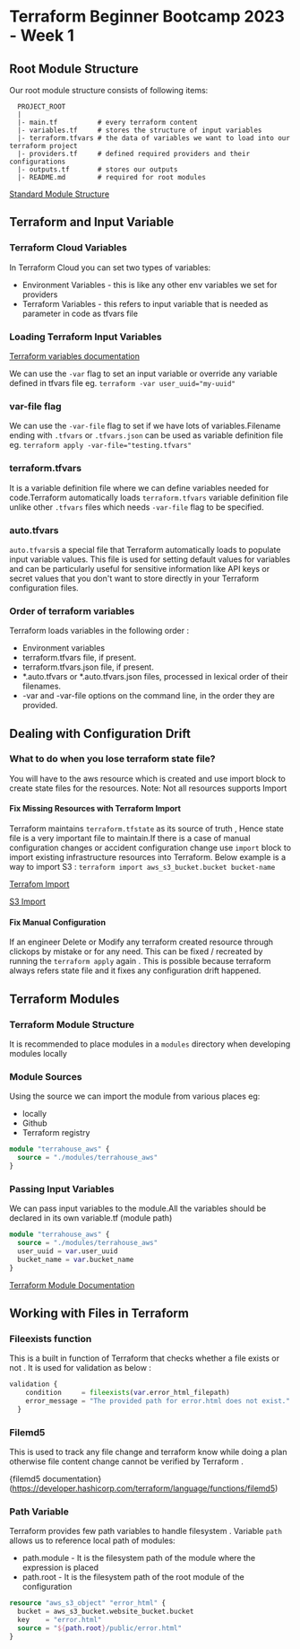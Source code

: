 # Terraform Beginner Bootcamp 2023 - Week 1

## Root Module Structure

Our root module structure consists of following items:

```
  PROJECT_ROOT
  | 
  |- main.tf          # every terraform content
  |- variables.tf     # stores the structure of input variables
  |- terraform.tfvars # the data of variables we want to load into our terraform project
  |- providers.tf     # defined required providers and their configurations
  |- outputs.tf       # stores our outputs
  |- README.md        # required for root modules

```

[Standard Module Structure](https://developer.hashicorp.com/terraform/language/modules/develop/structure)

## Terraform and Input Variable

### Terraform Cloud Variables

In Terraform Cloud you can set two types of variables:
 - Environment Variables - this is like any other env variables we set for providers
 - Terraform Variables - this refers to input variable that is needed as parameter in code as tfvars file

### Loading Terraform Input Variables

[Terraform variables documentation](https://developer.hashicorp.com/terraform/language/values/variables)

We can use the `-var` flag to set an input variable or override any variable defined in tfvars file eg. `terraform -var user_uuid="my-uuid"`

### var-file flag

We can use the `-var-file` flag to set if we have lots of variables.Filename ending with `.tfvars` or `.tfvars.json` can be used as variable definition file 
eg. `terraform apply -var-file="testing.tfvars"`

### terraform.tfvars

It is a variable definition file where we can define variables needed for code.Terraform automatically loads `terraform.tfvars` variable definition file unlike other `.tfvars` files which needs `-var-file` flag to be specified.

### auto.tfvars

 `auto.tfvars`is a special file that Terraform automatically loads to populate input variable values. This file is used for setting default values for variables and can be particularly useful for sensitive information like API keys or secret values that you don't want to store directly in your Terraform configuration files.

### Order of terraform variables

Terraform loads variables in the following order :
- Environment variables
- terraform.tfvars file, if present.
- terraform.tfvars.json file, if present.
- *.auto.tfvars or *.auto.tfvars.json files, processed in lexical order of their filenames.
- -var and -var-file options on the command line, in the order they are provided.

## Dealing with Configuration Drift

### What to do when you lose terraform state file?

You will have to the aws resource which is created and use import block to create state files for the resources.
Note: Not all resources supports Import

#### Fix Missing Resources with Terraform Import

Terraform maintains `terraform.tfstate` as its source of truth , Hence state file is a very important file to maintain.If there is a case of manual configuration changes or accident configuration change use `import` block to import existing infrastructure resources into Terraform. Below example is a way to import S3 :
`terraform import aws_s3_bucket.bucket bucket-name`

[Terrafom Import](https://developer.hashicorp.com/terraform/cli/import)

[S3 Import](https://registry.terraform.io/providers/hashicorp/aws/latest/docs/resources/s3_bucket#import)

#### Fix Manual Configuration

If an engineer Delete or Modify any terraform created resource through clickops by mistake or for any need. This can be fixed / recreated by running the `terraform apply` again . This is possible because terraform always refers state file and it fixes any configuration drift happened.

## Terraform Modules

### Terraform Module Structure

It is recommended to place modules in a `modules` directory when developing modules locally

### Module Sources

Using the source we can import the module from various places eg:
- locally
- Github
- Terraform registry

```tf
module "terrahouse_aws" {
  source = "./modules/terrahouse_aws"
}
```

### Passing Input Variables

We can pass input variables to the module.All the variables should be declared in its own variable.tf (module path)

```tf
module "terrahouse_aws" {
  source = "./modules/terrahouse_aws"
  user_uuid = var.user_uuid
  bucket_name = var.bucket_name
}
```
[Terraform Module Documentation](https://developer.hashicorp.com/terraform/language/modules/sources#local-paths)

## Working with Files in Terraform

### Fileexists function 

This is a built in function of Terraform that checks whether a file exists or not . It is used for validation as below :

```tf
validation {
    condition     = fileexists(var.error_html_filepath)
    error_message = "The provided path for error.html does not exist."
  }
```

### Filemd5

This is used to track any file change and terraform know while doing a plan otherwise file content change cannot be verified by Terraform .

{filemd5 documentation}(https://developer.hashicorp.com/terraform/language/functions/filemd5)

### Path Variable

Terraform provides few path variables to handle filesystem . Variable `path` allows us to reference local path of modules:

- path.module - It is the filesystem path of the module where the expression is placed
- path.root - It is the filesystem path of the root module of the configuration

```tf
resource "aws_s3_object" "error_html" {
  bucket = aws_s3_bucket.website_bucket.bucket
  key    = "error.html"
  source = "${path.root}/public/error.html"
}
```
